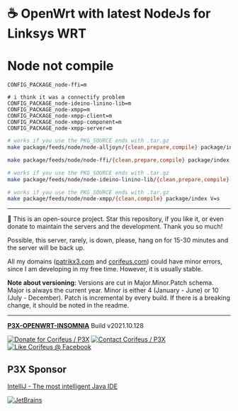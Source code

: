[//]: #@corifeus-header

# ☕ OpenWrt with latest NodeJs for Linksys WRT

                        
[//]: #@corifeus-header:end
# Node not compile


```text
CONFIG_PACKAGE_node-ffi=m

# i think it was a connectify problem
CONFIG_PACKAGE_node-ideino-linino-lib=m
CONFIG_PACKAGE_node-xmpp=m
CONFIG_PACKAGE_node-xmpp-client=m
CONFIG_PACKAGE_node-xmpp-component=m
CONFIG_PACKAGE_node-xmpp-server=m
```

```bash
# works if you use the PKG_SOURCE ends with .tar.gz
make package/feeds/node/node-alljoyn/{clean,prepare,compile} package/index V=s

make package/feeds/node/node-ffi/{clean,prepare,compile} package/index V=s

# works if you use the PKG_SOURCE ends with .tar.gz
make package/feeds/node/node-ideino-linino-lib/{clean,prepare,compile} package/index V=s

# works if you use the PKG_SOURCE ends with .tar.gz
make package/feeds/node/node-xmpp/{clean,compile} package/index V=s
```

[//]: #@corifeus-footer

---

🙏 This is an open-source project. Star this repository, if you like it, or even donate to maintain the servers and the development. Thank you so much!

Possible, this server, rarely, is down, please, hang on for 15-30 minutes and the server will be back up.

All my domains ([patrikx3.com](https://patrikx3.com) and [corifeus.com](https://corifeus.com)) could have minor errors, since I am developing in my free time. However, it is usually stable.

**Note about versioning:** Versions are cut in Major.Minor.Patch schema. Major is always the current year. Minor is either 4 (January - June) or 10 (July - December). Patch is incremental by every build. If there is a breaking change, it should be noted in the readme.


---

[**P3X-OPENWRT-INSOMNIA**](https://corifeus.com/openwrt-insomnia) Build v2021.10.128

[![Donate for Corifeus / P3X](https://img.shields.io/badge/Donate-Corifeus-003087.svg)](https://www.paypal.com/cgi-bin/webscr?cmd=_s-xclick&hosted_button_id=QZVM4V6HVZJW6)  [![Contact Corifeus / P3X](https://img.shields.io/badge/Contact-P3X-ff9900.svg)](https://www.patrikx3.com/en/front/contact) [![Like Corifeus @ Facebook](https://img.shields.io/badge/LIKE-Corifeus-3b5998.svg)](https://www.facebook.com/corifeus.software)


## P3X Sponsor

[IntelliJ - The most intelligent Java IDE](https://www.jetbrains.com/?from=patrikx3)

[![JetBrains](https://cdn.corifeus.com/assets/svg/jetbrains-logo.svg)](https://www.jetbrains.com/?from=patrikx3)




[//]: #@corifeus-footer:end

